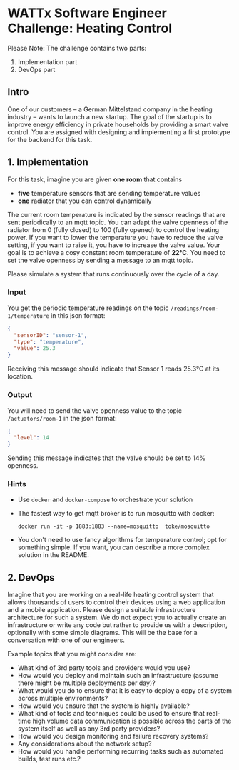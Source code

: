 # WATTx Software Engineer Challenge: **Heating Control**

Please Note: The challenge contains two parts:

1. Implementation part
2. DevOps part

## Intro

One of our customers – a German Mittelstand company in the heating industry – wants to launch a new startup. The goal of the startup is to improve energy efficiency in private households by providing a smart valve control. You are assigned with designing and implementing a first prototype for the backend for this task.

## 1. Implementation

For this task, imagine you are given **one room** that contains

- **five** temperature sensors that are sending temperature values
- **one** radiator that you can control dynamically

The current room temperature is indicated by the sensor readings that are sent periodically to an mqtt topic. You can adapt the valve openness of the radiator from 0 (fully closed) to 100 (fully opened) to control the heating power. If you want to lower the temperature you have to reduce the valve setting, if you want to raise it, you have to increase the valve value. Your goal is to achieve a cosy constant room temperature of **22°C**.
You need to set the valve openness by sending a message to an mqtt topic.

Please simulate a system that runs continuously over the cycle of a day.

### Input

You get the periodic temperature readings on the topic `/readings/room-1/temperature` in this json format:

```json
{
  "sensorID": "sensor-1",
  "type": "temperature",
  "value": 25.3
}
```

Receiving this message should indicate that Sensor 1 reads 25.3°C at its location.

### Output

You will need to send the valve openness value to the topic `/actuators/room-1` in the json format:

```json
{
  "level": 14
}
```

Sending this message indicates that the valve should be set to 14% openness.

### Hints

- Use `docker` and `docker-compose` to orchestrate your solution
- The fastest way to get mqtt broker is to run mosquitto with docker:

  ```
  docker run -it -p 1883:1883 --name=mosquitto  toke/mosquitto
  ```

- You don't need to use fancy algorithms for temperature control; opt for something simple. If you want, you can describe a more complex solution in the README.

## 2. DevOps

Imagine that you are working on a real-life heating control system that allows thousands of users to control their devices using a web application and a mobile application. Please design a suitable infrastructure architecture for such a system.
We do not expect you to actually create an infrastructure or write any code but rather to provide us with a description, optionally with some simple diagrams. This will be the base for a conversation with one of our engineers.

Example topics that you might consider are:

- What kind of 3rd party tools and providers would you use?
- How would you deploy and maintain such an infrastructure (assume there might be multiple deployments per day)?
- What would you do to ensure that it is easy to deploy a copy of a system across multiple environments?
- How would you ensure that the system is highly available?
- What kind of tools and techniques could be used to ensure that real-time high volume data communication is possible across the parts of the system itself as well as any 3rd party providers?
- How would you design monitoring and failure recovery systems?
- Any considerations about the network setup?
- How would you handle performing recurring tasks such as automated builds, test runs etc.?
